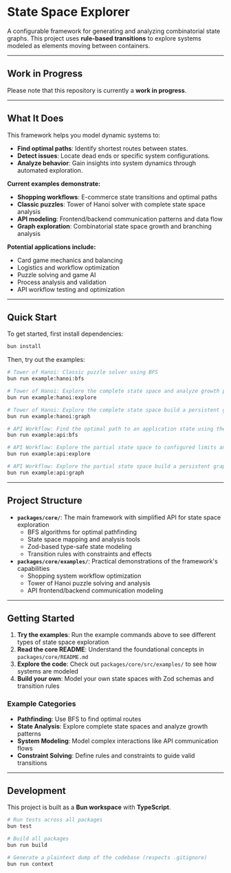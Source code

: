# State Space Explorer

A configurable framework for generating and analyzing combinatorial state graphs. This project uses **rule-based transitions** to explore systems modeled as elements moving between containers.

---

## Work in Progress

Please note that this repository is currently a **work in progress**.

---

## What It Does

This framework helps you model dynamic systems to:

- **Find optimal paths**: Identify shortest routes between states.
- **Detect issues**: Locate dead ends or specific system configurations.
- **Analyze behavior**: Gain insights into system dynamics through automated exploration.

**Current examples demonstrate:**

- **Shopping workflows**: E-commerce state transitions and optimal paths
- **Classic puzzles**: Tower of Hanoi solver with complete state space analysis
- **API modeling**: Frontend/backend communication patterns and data flow
- **Graph exploration**: Combinatorial state space growth and branching analysis

**Potential applications include:**

- Card game mechanics and balancing
- Logistics and workflow optimization
- Puzzle solving and game AI
- Process analysis and validation
- API workflow testing and optimization

---

## Quick Start

To get started, first install dependencies:

```bash
bun install
```

Then, try out the examples:

```bash
# Tower of Hanoi: Classic puzzle solver using BFS
bun run example:hanoi:bfs

# Tower of Hanoi: Explore the complete state space and analyze growth patterns
bun run example:hanoi:explore

# Tower of Hanoi: Explore the complete state space build a persistent graph using memgraph
bun run example:hanoi:graph

# API Workflow: Find the optimal path to an application state using the JSON Placeholder API
bun run example:api:bfs

# API Workflow: Explore the partial state space to configured limits and analyze available actions at various states
bun run example:api:explore

# API Workflow: Explore the partial state space build a persistent graph using memgraph
bun run example:api:graph
```

---

## Project Structure

- **`packages/core/`**: The main framework with simplified API for state space exploration
  - BFS algorithms for optimal pathfinding
  - State space mapping and analysis tools
  - Zod-based type-safe state modeling
  - Transition rules with constraints and effects
- **`packages/core/examples/`**: Practical demonstrations of the framework's capabilities
  - Shopping system workflow optimization
  - Tower of Hanoi puzzle solving and analysis
  - API frontend/backend communication modeling

---

## Getting Started

1. **Try the examples**: Run the example commands above to see different types of state space exploration
2. **Read the core README**: Understand the foundational concepts in `packages/core/README.md`
3. **Explore the code**: Check out `packages/core/src/examples/` to see how systems are modeled
4. **Build your own**: Model your own state spaces with Zod schemas and transition rules

### Example Categories

- **Pathfinding**: Use BFS to find optimal routes
- **State Analysis**: Explore complete state spaces and analyze growth patterns
- **System Modeling**: Model complex interactions like API communication flows
- **Constraint Solving**: Define rules and constraints to guide valid transitions

---

## Development

This project is built as a **Bun workspace** with **TypeScript**.

```bash
# Run tests across all packages
bun test

# Build all packages
bun run build

# Generate a plaintext dump of the codebase (respects .gitignore)
bun run context
```

